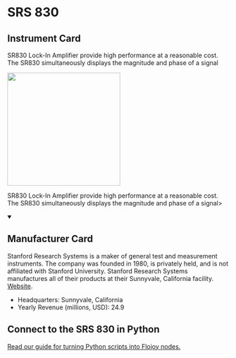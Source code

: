 
# SRS 830

## Instrument Card

<div className="flex">

<div>

SR830 Lock-In Amplifier provide high performance at a reasonable cost. The SR830 simultaneously displays the magnitude and phase of a signal

</div>

<img width="256" src="https://v5.airtableusercontent.com/v1/19/19/1691539200000/15b3jmtZtWDopK1Ix8qYpg/tOxhtpBz9W0MkmyjAXjMhoK4BzBl519yR9Rw-CycX4FYPMil8FVF4ljl5KN62rvwbL0x_2KoQuCXpEkcgzXtlXMHoa2Gte2lk0_jJRjmYBQ/klMgNRUxvQnIV1mp6yMo27nksFfYpliIFxvaUDA_A9Q"/>

</div>

SR830 Lock-In Amplifier provide high performance at a reasonable cost. The SR830 simultaneously displays the magnitude and phase of a signal>

<details open>
<summary><h2>Manufacturer Card</h2></summary>

Stanford Research Systems is a maker of general test and measurement instruments. The company was founded in 1980, is privately held, and is not affiliated with Stanford University. Stanford Research Systems manufactures all of their products at their Sunnyvale, California facility. <a href="https://www.thinksrs.com/index.html">Website</a>.

<ul>
  <li>Headquarters: Sunnyvale, California</li>
  <li>Yearly Revenue (millions, USD): 24.9</li>
</ul>
</details>

## Connect to the SRS 830 in Python

[Read our guide for turning Python scripts into Flojoy nodes.](https://docs.flojoy.ai/custom-nodes/creating-custom-node/)



